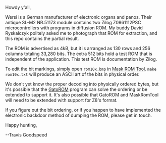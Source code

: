 Howdy y'all,

Wersi is a German manufacturer of electronic organs and panos.  Their
antique SL-M2 NR.51173 module contains two Zilog Z0861112PSC
microcontrollers with programs in diffusion ROM.  My buddy David
Ryskalczyk politely asked me to photograph that ROM for extraction,
and this repo contains the partial result.

The ROM is advertised as 4kB, but it is arranged as 130 rows and 256
columns totaling 33,280 bits.  The extra 512 bits hold a test ROM that
is independent of the application.  This test ROM is documentation by
Zilog.

To edit the bit markings, simply open `rom10x.bmp` in [Mask ROM
Tool](https://github.com/travisgoodspeed/maskromtool/).  `make
rom10x.txt` will produce an ASCII art of the bits in physical order.

We don't yet know the proper decoding into physically ordered bytes,
but it's possible that the
[GatoROM](https://github.com/travisgoodspeed/maskromtool/blob/master/GATOREADME.md)
program can solve the ordering or be extended to support it.  It's
also possible that GatoROM and MaskRomTool will need to be extended
with support for Z8's format.

If you figure out the bit ordering, or if you happen to have
implemented the electronic backdoor method of dumping the ROM, please
get in touch.

Happy hunting,

--Travis Goodspeed

